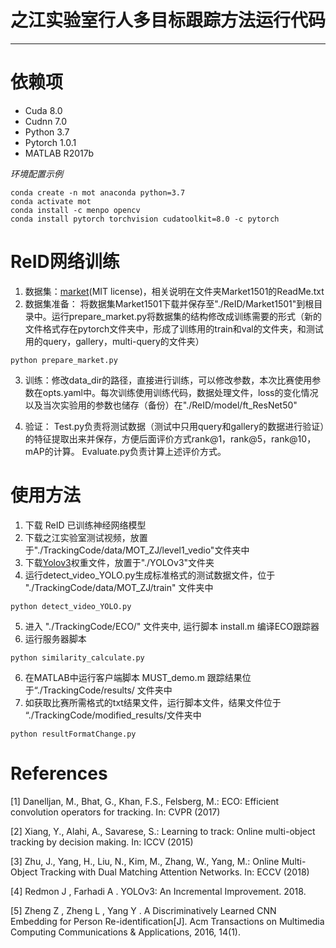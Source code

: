 # 之江实验室行人多目标跟踪方法运行代码
---
# 依赖项
- Cuda 8.0
- Cudnn 7.0
- Python 3.7
- Pytorch 1.0.1
- MATLAB R2017b

*环境配置示例*
<pre><code>conda create -n mot anaconda python=3.7
conda activate mot
conda install -c menpo opencv
conda install pytorch torchvision cudatoolkit=8.0 -c pytorch
</code></pre>

# ReID网络训练
1. 数据集：[market](https://pan.baidu.com/s/1ntIi2Op)(MIT license)，相关说明在文件夹Market1501的ReadMe.txt
2. 数据集准备：
将数据集Market1501下载并保存至"./ReID/Market1501"到根目录中。运行prepare_market.py将数据集的结构修改成训练需要的形式（新的文件格式存在pytorch文件夹中，形成了训练用的train和val的文件夹，和测试用的query，gallery，multi-query的文件夹） 
<pre><code>python prepare_market.py
</code></pre>

3. 训练：修改data_dir的路径，直接进行训练，可以修改参数，本次比赛使用参数在opts.yaml中。每次训练使用训练代码，数据处理文件，loss的变化情况以及当次实验用的参数也储存（备份）在"./ReID/model/ft_ResNet50"

4. 验证：
Test.py负责将测试数据（测试中只用query和gallery的数据进行验证）的特征提取出来并保存，方便后面评价方式rank@1，rank@5，rank@10，mAP的计算。
Evaluate.py负责计算上述评价方式。

   
# 使用方法
1. 下载 ReID 已训练神经网络模型
2. 下载之江实验室测试视频，放置于"./TrackingCode/data/MOT_ZJ/level1_vedio"文件夹中
3. 下载[Yolov3](https://pjreddie.com/media/files/yolov3.weights)权重文件，放置于"./YOLOv3"文件夹
4. 运行detect_video_YOLO.py生成标准格式的测试数据文件，位于 "./TrackingCode/data/MOT_ZJ/train" 文件夹中
<pre><code>python detect_video_YOLO.py
</code></pre>
5. 进入 "./TrackingCode/ECO/" 文件夹中, 运行脚本 install.m 编译ECO跟踪器
6. 运行服务器脚本
<pre><code>python similarity_calculate.py
</code></pre>
6. 在MATLAB中运行客户端脚本 MUST_demo.m 跟踪结果位于“./TrackingCode/results/ 文件夹中
7. 如获取比赛所需格式的txt结果文件，运行脚本文件，结果文件位于 “./TrackingCode/modified_results/文件夹中
<pre><code>python resultFormatChange.py
</code></pre>

# References
[1] Danelljan, M., Bhat, G., Khan, F.S., Felsberg, M.: ECO: Efficient convolution operators for tracking. In: CVPR (2017)

[2] Xiang, Y., Alahi, A., Savarese, S.: Learning to track: Online multi-object tracking by decision making. In: ICCV (2015)

[3] Zhu, J., Yang, H., Liu, N., Kim, M., Zhang, W., Yang, M.: Online Multi-Object Tracking with Dual Matching Attention Networks. In: ECCV (2018)

[4] Redmon J , Farhadi A . YOLOv3: An Incremental Improvement. 2018.

[5] Zheng Z , Zheng L , Yang Y . A Discriminatively Learned CNN Embedding for Person Re-identification[J]. Acm Transactions on Multimedia Computing Communications & Applications, 2016, 14(1).
